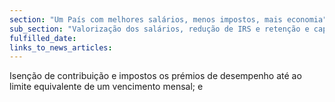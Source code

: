 ```yaml
---
section: "Um País com melhores salários, menos impostos, mais economia"
sub_section: "Valorização dos salários, redução de IRS e retenção e captação de talento"
fulfilled_date:
links_to_news_articles:
---
```


Isenção de contribuição e impostos os prémios de desempenho até ao limite equivalente de um vencimento mensal; e